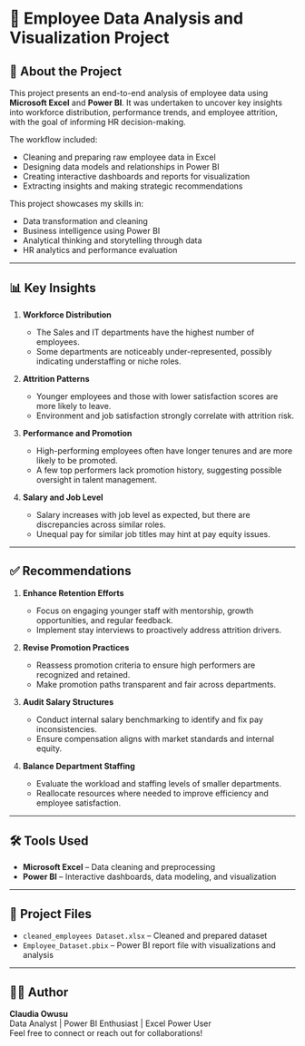 # 📁 Employee Data Analysis and Visualization Project

## 📌 About the Project

This project presents an end-to-end analysis of employee data using **Microsoft Excel** and **Power BI**. It was undertaken to uncover key insights into workforce distribution, performance trends, and employee attrition, with the goal of informing HR decision-making.

The workflow included:
- Cleaning and preparing raw employee data in Excel
- Designing data models and relationships in Power BI
- Creating interactive dashboards and reports for visualization
- Extracting insights and making strategic recommendations

This project showcases my skills in:
- Data transformation and cleaning
- Business intelligence using Power BI
- Analytical thinking and storytelling through data
- HR analytics and performance evaluation

---

## 📊 Key Insights

1. **Workforce Distribution**  
   - The Sales and IT departments have the highest number of employees.  
   - Some departments are noticeably under-represented, possibly indicating understaffing or niche roles.

2. **Attrition Patterns**  
   - Younger employees and those with lower satisfaction scores are more likely to leave.  
   - Environment and job satisfaction strongly correlate with attrition risk.

3. **Performance and Promotion**  
   - High-performing employees often have longer tenures and are more likely to be promoted.  
   - A few top performers lack promotion history, suggesting possible oversight in talent management.

4. **Salary and Job Level**  
   - Salary increases with job level as expected, but there are discrepancies across similar roles.  
   - Unequal pay for similar job titles may hint at pay equity issues.

---

## ✅ Recommendations

1. **Enhance Retention Efforts**  
   - Focus on engaging younger staff with mentorship, growth opportunities, and regular feedback.  
   - Implement stay interviews to proactively address attrition drivers.

2. **Revise Promotion Practices**  
   - Reassess promotion criteria to ensure high performers are recognized and retained.  
   - Make promotion paths transparent and fair across departments.

3. **Audit Salary Structures**  
   - Conduct internal salary benchmarking to identify and fix pay inconsistencies.  
   - Ensure compensation aligns with market standards and internal equity.

4. **Balance Department Staffing**  
   - Evaluate the workload and staffing levels of smaller departments.  
   - Reallocate resources where needed to improve efficiency and employee satisfaction.

---

## 🛠 Tools Used

- **Microsoft Excel** – Data cleaning and preprocessing  
- **Power BI** – Interactive dashboards, data modeling, and visualization

---

## 📎 Project Files

- `cleaned_employees Dataset.xlsx` – Cleaned and prepared dataset  
- `Employee_Dataset.pbix` – Power BI report file with visualizations and analysis

---

## 🙋‍♀️ Author

**Claudia Owusu**  
Data Analyst | Power BI Enthusiast | Excel Power User  
Feel free to connect or reach out for collaborations!

